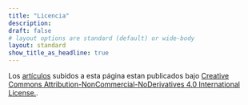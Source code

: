 ```yaml
---
title: "Licencia"
description:
draft: false
# layout options are standard (default) or wide-body
layout: standard
show_title_as_headline: true
---
```


Los [artículos](/post/) subidos a esta página estan publicados bajo [Creative Commons Attribution-NonCommercial-NoDerivatives 4.0 International License.](https://creativecommons.org/licenses/by-nc-nd/4.0/).

<center>
<i class="fab fa-creative-commons fa-2x"></i><i class="fab fa-creative-commons-by fa-2x"></i><i class="fab fa-creative-commons-nd fa-2x"></i><i class="fab fa-creative-commons-nc fa-2x" ></i>
</center>
